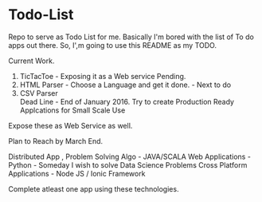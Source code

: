 # Todo-List
Repo to serve as Todo List for me.
Basically I'm bored with the list of To do apps out there. So, I',m going to use this README as my TODO.

Current Work. 
1. TicTacToe - Exposing it as a Web service Pending.
2. HTML Parser - Choose a Language and get it done. - Next to do 
3. CSV Parser  
Dead Line - End of January 2016. Try to create Production Ready Applcations for Small Scale Use

Expose these as Web Service as well. 

Plan to Reach by March End.

Distributed App , Problem Solving Algo - JAVA/SCALA
Web Applications                       - Python - Someday I wish to solve Data Science Problems
Cross Platform Applications            - Node JS / Ionic Framework

Complete atleast one app using these technologies.
